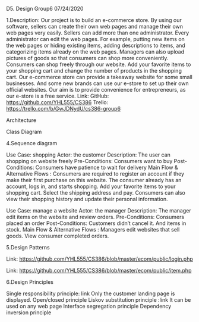 D5. Design Group6 07/24/2020

1.Description: Our project is to build an e-commerce store. By using our software, sellers can create their own web pages and manage their own web pages very easily. Sellers can add more than one administrator. Every administrator can edit the web pages. For example, putting new items on the web pages or hiding existing items, adding descriptions to items, and categorizing items already on the web pages. Managers can also upload pictures of goods so that consumers can shop more conveniently. Consumers can shop freely through our website. Add your favorite items to your shopping cart and change the number of products in the shopping cart. Our e-commerce store can provide a takeaway website for some small businesses. And some new brands can use our e-store to set up their own official websites. Our aim is to provide convenience for entrepreneurs, as our e-store is a free service. Link: GitHub: https://github.com/YHL555/CS386 Trello: https://trello.com/b/GwJDNydU/cs386-group6

Architecture

Class Diagram

4.Sequence diagram

Use Case: shopping Actor: the customer Description: The user can shopping on website freely Pre-Conditions: Consumers want to buy Post-Conditions: Consumers have patience to wait for delivery Main Flow & Alternative Flows : Consumers are required to register an account if they make their first purchase on this website. The consumer already has an account, logs in, and starts shopping. Add your favorite items to your shopping cart. Select the shipping address and pay. Consumers can also view their shopping history and update their personal information.

Use Case: manage a website Actor: the manager Description: The manager edit items on the website and review orders. Pre-Conditions: Consumers placed an order Post-Conditions: Customers didn’t cancel it. And items in stock. Main Flow & Alternative Flows : Managers edit websites that sell goods. View consumer completed orders.

5.Design Patterns

Link: https://github.com/YHL555/CS386/blob/master/ecom/public/login.php

Link: https://github.com/YHL555/CS386/blob/master/ecom/public/item.php

6.Design Principles

Single responsibility principle: link Only the customer landing page is displayed. Open/closed principle Liskov substitution principle :link It can be used on any web page Interface segregation principle Dependency inversion principle
